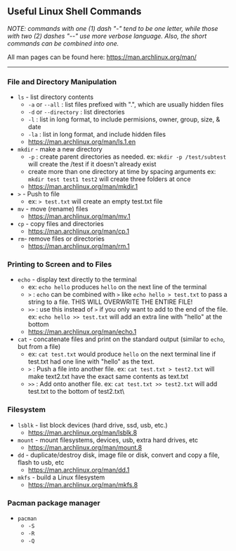 ## Useful Linux Shell Commands

*NOTE: commands with one (1) dash "-" tend to be one letter, while those with two (2) dashes "--" use more verbose language. Also, the short commands can be combined into one.*

All man pages can be found here: https://man.archlinux.org/man/

---

### File and Directory Manipulation

- `ls` - list directory contents
  - `-a` or `--all` : list files prefixed with ".", which are usually hidden files
  - `-d` or `--directory` : list directories
  - `-l` : list in long format, to include permisions, owner, group, size, & date
  - `-la` : list in long format, and include hidden files
  - https://man.archlinux.org/man/ls.1.en
- `mkdir` - make a new directory
  - `-p` : create parent directories as needed. ex: `mkdir -p /test/subtest` will create the /test if it doesn't already exist
  - create more than one directory at time by spacing arguments ex: `mkdir test test1 test2` will create three folders at once
  - https://man.archlinux.org/man/mkdir.1
- `>` - Push to file
  - ex: `> test.txt` will create an empty test.txt file
- `mv` - move (rename) files
  - https://man.archlinux.org/man/mv.1
- `cp` - copy files and directories
  - https://man.archlinux.org/man/cp.1
- `rm`- remove files or directories
  - https://man.archlinux.org/man/rm.1

### Printing to Screen and to Files

- `echo` - display text directly to the terminal
  - ex: `echo hello` produces `hello` on the next line of the terminal
  - `>` : `echo` can be combined with `>` like `echo hello > test.txt` to pass a string to a file. THIS WILL OVERWRITE THE ENTIRE FILE!
  - `>>` : use this instead of `>` if you only want to add to the end of the file. ex: `echo hello >> test.txt` will add an extra line with "hello" at the bottom
  - https://man.archlinux.org/man/echo.1
- `cat` - concatenate files and print on the standard output (similar to `echo`, but from a file)
  - ex: `cat test.txt` would produce `hello` on the next terminal line if test.txt had one line with "hello" as the text.
  - `>` : Push a file into another file. ex: `cat test.txt > test2.txt` will make text2.txt have the exact same contents as text.txt
  - `>>` : Add onto another file. ex: `cat test.txt >> test2.txt` will add test.txt to the bottom of test2.txt\

### Filesystem

- `lsblk` - list block devices (hard drive, ssd, usb, etc.)
  - https://man.archlinux.org/man/lsblk.8
- `mount` - mount filesystems, devices, usb, extra hard drives, etc
  - https://man.archlinux.org/man/mount.8
- `dd` - duplicate/destroy disk, image file or disk, convert and copy a file, flash to usb, etc
  - https://man.archlinux.org/man/dd.1
- `mkfs` - build a Linux filesystem
  - https://man.archlinux.org/man/mkfs.8

### Pacman package manager

- `pacman`
  - `-S`
  - `-R`
  - `-Q`

